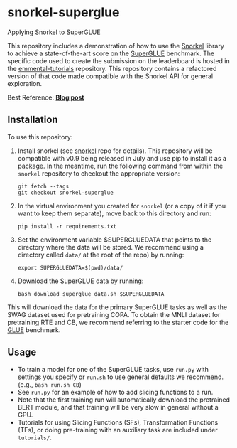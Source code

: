 # snorkel-superglue
Applying Snorkel to SuperGLUE

This repository includes a demonstration of how to use the [Snorkel](https://github.com/HazyResearch/snorkel) library to achieve a state-of-the-art score on the [SuperGLUE](https://super.gluebenchmark.com/) benchmark. 
The specific code used to create the submission on the leaderboard is hosted in the [emmental-tutorials](https://github.com/SenWu/emmental-tutorials/tree/master/superglue) repository. 
This repository contains a refactored version of that code made compatible with the Snorkel API for general exploration.

Best Reference:
**[Blog post](https://hazyresearch.github.io/snorkel/blog/superglue.html)**

## Installation
To use this repository:
1. Install snorkel (see [snorkel](https://github.com/HazyResearch/snorkel) repo for details). This repository will be compatible with v0.9 being released in July and use pip to install it as a package. In the meantime, run the following command from within the `snorkel` repository to checkout the appropriate version:

    ```
    git fetch --tags
    git checkout snorkel-superglue
    ```

2. In the virtual environment you created for `snorkel` (or a copy of it if you want to keep them separate), move back to this directory and run:

    ```
    pip install -r requirements.txt
    ```

3. Set the environment variable $SUPERGLUEDATA that points to the directory where the data will be stored. We recommend using a directory called `data/` at the root of the repo) by running:

    ```
    export SUPERGLUEDATA=$(pwd)/data/
    ```
   
4. Download the SuperGLUE data by running: 

    ```
    bash download_superglue_data.sh $SUPERGLUEDATA
    ```

This will download the data for the primary SuperGLUE tasks as well as the SWAG dataset used for pretraining COPA.
To obtain the MNLI dataset for pretraining RTE and CB, we recommend referring to the starter code for the [GLUE](https://gluebenchmark.com/) benchmark.

## Usage
- To train a model for one of the SuperGLUE tasks, use `run.py` with settings you specify or `run.sh` to use general defaults we recommend. (e.g., `bash run.sh CB`)
- See `run.py` for an example of how to add slicing functions to a run.
- Note that the first training run will automatically download the pretrained BERT module, and that training will be very slow in general without a GPU.
- Tutorials for using Slicing Functions (SFs), Transformation Functions (TFs), or doing pre-training with an auxiliary task are included under `tutorials/`.